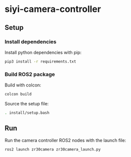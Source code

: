 # siyi-camera-controller

## Setup
### Install dependencies

Install python dependencies with pip:
```sh
pip3 install -r requirements.txt
```

### Build ROS2 package

Build with colcon:
```sh
colcon build
```

Source the setup file:
```sh
. install/setup.bash
```

## Run
Run the camera controller ROS2 nodes with the launch file:
```sh
ros2 launch zr30camera zr30camera_launch.py
```